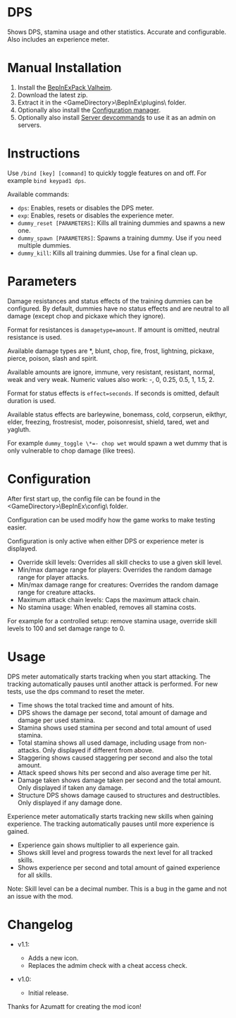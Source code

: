 # DPS

5hows DPS, stamina usage and other statistics. Accurate and configurable. Also includes an experience meter.

# Manual Installation

1. Install the [BepInExPack Valheim](https://valheim.thunderstore.io/package/denikson/BepInExPack_Valheim).
2. Download the latest zip.
3. Extract it in the \<GameDirectory\>\BepInEx\plugins\ folder.
4. Optionally also install the [Configuration manager](https://github.com/BepInEx/BepInEx.ConfigurationManager/releases/tag/v16.4).
5. Optionally also install [Server devcommands](https://valheim.thunderstore.io/package/JereKuusela/Server_devcommands/) to use it as an admin on servers.

# Instructions

Use `/bind [key] [command]` to quickly toggle features on and off. For example `bind keypad1 dps`.

Available commands:

- `dps`: Enables, resets or disables the DPS meter.
- `exp`: Enables, resets or disables the experience meter.
- `dummy_reset [PARAMETERS]`: Kills all training dummies and spawns a new one.
- `dummy_spawn [PARAMETERS]`: Spawns a training dummy. Use if you need multiple dummies.
- `dummy_kill`: Kills all training dummies. Use for a final clean up.

# Parameters

Damage resistances and status effects of the training dummies can be configured. By default, dummies have no status effects and are neutral to all damage (except chop and pickaxe which they ignore).

Format for resistances is `damagetype=amount`. If amount is omitted, neutral resistance is used.

Available damage types are \*, blunt, chop, fire, frost, lightning, pickaxe, pierce, poison, slash and spirit.

Available amounts are ignore, immune, very resistant, resistant, normal, weak and very weak. Numeric values also work: -, 0, 0.25, 0.5, 1, 1.5, 2.

Format for status effects is `effect=seconds`. If seconds is omitted, default duration is used.

Available status effects are barleywine, bonemass, cold, corpserun, eikthyr, elder, freezing, frostresist, moder, poisonresist, shield, tared, wet and yagluth.

For example `dummy_toggle \*=- chop wet` would spawn a wet dummy that is only vulnerable to chop damage (like trees).

# Configuration

After first start up, the config file can be found in the \<GameDirectory\>\BepInEx\config\ folder.

Configuration can be used modify how the game works to make testing easier.

Configuration is only active when either DPS or experience meter is displayed.

- Override skill levels: Overrides all skill checks to use a given skill level.
- Min/max damage range for players: Overrides the random damage range for player attacks.
- Min/max damage range for creatures: Overrides the random damage range for creature attacks.
- Maximum attack chain levels: Caps the maximum attack chain.
- No stamina usage: When enabled, removes all stamina costs.

For example for a controlled setup: remove stamina usage, override skill levels to 100 and set damage range to 0.

# Usage

DPS meter automatically starts tracking when you start attacking. The tracking automatically pauses until another attack is performed. For new tests, use the dps command to reset the meter.

- Time shows the total tracked time and amount of hits.
- DPS shows the damage per second, total amount of damage and damage per used stamina.
- Stamina shows used stamina per second and total amount of used stamina.
- Total stamina shows all used damage, including usage from non-attacks. Only displayed if different from above.
- Staggering shows caused staggering per second and also the total amount.
- Attack speed shows hits per second and also average time per hit.
- Damage taken shows damage taken per second and the total amount. Only displayed if taken any damage.
- Structure DPS shows damage caused to structures and destructibles. Only displayed if any damage done.

Experience meter automatically starts tracking new skills when gaining experience. The tracking automatically pauses until more experience is gained.

- Experience gain shows multiplier to all experience gain.
- Shows skill level and progress towards the next level for all tracked skills.
- Shows experience per second and total amount of gained experience for all skills.

Note: Skill level can be a decimal number. This is a bug in the game and not an issue with the mod.

# Changelog

- v1.1:
	- Adds a new icon.
	- Replaces the admim check with a cheat access check.

- v1.0:
	- Initial release.

Thanks for Azumatt for creating the mod icon!